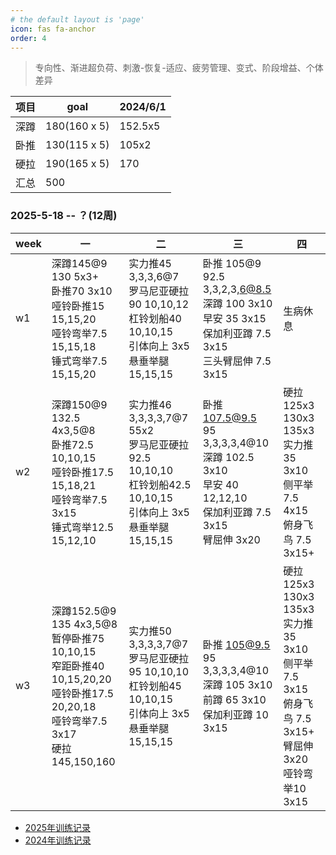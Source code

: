 ```yaml
---
# the default layout is 'page'
icon: fas fa-anchor
order: 4
---
```


> 专向性、渐进超负荷、刺激-恢复-适应、疲劳管理、变式、阶段增益、个体差异

| 项目 | goal         | 2024/6/1 |
| ---- | ------------ | -------- |
| 深蹲 | 180(160 x 5) | 152.5x5  |
| 卧推 | 130(115 x 5) | 105x2    |
| 硬拉 | 190(165 x 5) | 170      |
| 汇总 | 500          |          |

### 2025-5-18 -- ？(12周)

| week | 一     | 二   | 三  | 四  |
| ---- | --| --- | ----- | --- |
| w1   | 深蹲145@9 <br />130 5x3+<br />卧推70 3x10<br />哑铃卧推15 15,15,20<br />哑铃弯举7.5 15,15,18<br />锤式弯举7.5 15,15,20          | 实力推45 3,3,3,6@7<br />罗马尼亚硬拉90 10,10,12<br />杠铃划船40 10,10,15<br />引体向上 3x5<br />悬垂举腿 15,15,15            | 卧推 105@9<br />92.5 3,3,2,3,6@8.5<br />深蹲 100 3x10 <br />早安 35 3x15<br />保加利亚蹲 7.5 3x15<br />三头臂屈伸 7.5 3x15 | 生病休息                                                                             |
| w2   | 深蹲150@9<br />132.5 4x3,5@8<br />卧推72.5 10,10,15<br />哑铃卧推17.5 15,18,21<br />哑铃弯举7.5 3x15<br />锤式弯举12.5 15,12,10 | 实力推46 3,3,3,3,7@7 55x2<br />罗马尼亚硬拉92.5 10,10,10<br />杠铃划船42.5 10,10,15<br />引体向上 3x5<br />悬垂举腿 15,15,15 | 卧推 107.5@9.5<br />95 3,3,3,3,4@10<br />深蹲 102.5 3x10 <br />早安 40 12,12,10<br />保加利亚蹲 7.5 3x15<br />臂屈伸 3x20  | 硬拉 125x3 130x3 135x3 <br />实力推 35 3x10<br />侧平举7.5 4x15<br />俯身飞鸟 7.5 3x15+ |
| w3   | 深蹲152.5@9<br />135 4x3,5@8<br />暂停卧推75 10,10,15<br />窄距卧推40 10,15,20,20<br />哑铃卧推17.5 20,20,18<br />哑铃弯举7.5 3x17<br />硬拉 145,150,160      | 实力推50 3,3,3,3,7@7<br />罗马尼亚硬拉95 10,10,10<br />杠铃划船45 10,10,15<br />引体向上 3x5<br />悬垂举腿 15,15,15          | 卧推 105@9.5<br />95 3,3,3,3,4@10<br />深蹲 105 3x10 <br />前蹲 65 3x10<br />保加利亚蹲 10 3x15      | 硬拉 125x3 130x3 135x3 <br />实力推 35 3x10<br />侧平举7.5 3x15<br />俯身飞鸟 7.5 3x15+<br />臂屈伸 3x20 <br />哑铃弯举10 3x15 |

- [2025年训练记录](/posts/train-record-2025)
- [2024年训练记录](/posts/train-record-2024)
